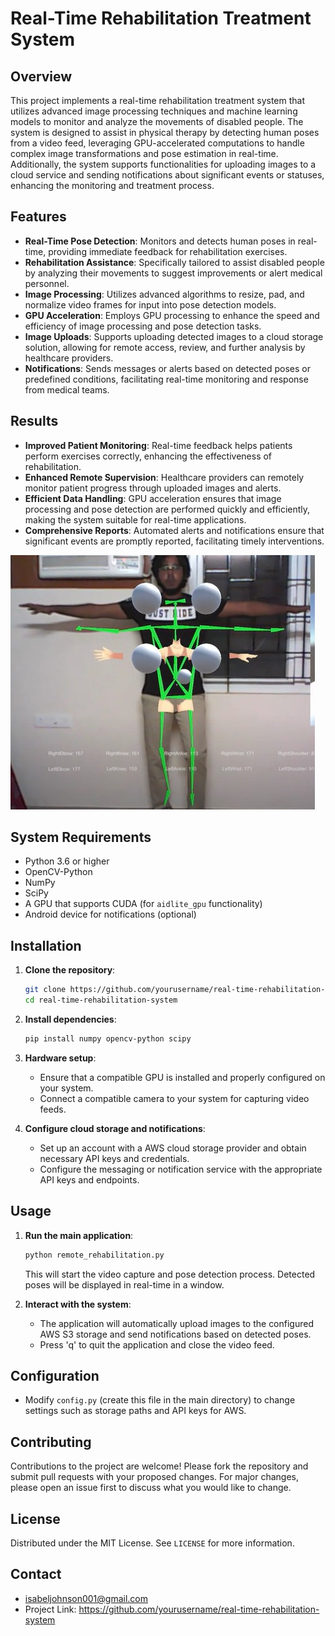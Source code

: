 # Real-Time Rehabilitation Treatment System

## Overview
This project implements a real-time rehabilitation treatment system that utilizes advanced image processing techniques and machine learning models to monitor and analyze the movements of disabled people. The system is designed to assist in physical therapy by detecting human poses from a video feed, leveraging GPU-accelerated computations to handle complex image transformations and pose estimation in real-time. Additionally, the system supports functionalities for uploading images to a cloud service and sending notifications about significant events or statuses, enhancing the monitoring and treatment process.

## Features
- **Real-Time Pose Detection**: Monitors and detects human poses in real-time, providing immediate feedback for rehabilitation exercises.
- **Rehabilitation Assistance**: Specifically tailored to assist disabled people by analyzing their movements to suggest improvements or alert medical personnel.
- **Image Processing**: Utilizes advanced algorithms to resize, pad, and normalize video frames for input into pose detection models.
- **GPU Acceleration**: Employs GPU processing to enhance the speed and efficiency of image processing and pose detection tasks.
- **Image Uploads**: Supports uploading detected images to a cloud storage solution, allowing for remote access, review, and further analysis by healthcare providers.
- **Notifications**: Sends messages or alerts based on detected poses or predefined conditions, facilitating real-time monitoring and response from medical teams.

## Results
- **Improved Patient Monitoring**: Real-time feedback helps patients perform exercises correctly, enhancing the effectiveness of rehabilitation.
- **Enhanced Remote Supervision**: Healthcare providers can remotely monitor patient progress through uploaded images and alerts.
- **Efficient Data Handling**: GPU acceleration ensures that image processing and pose detection are performed quickly and efficiently, making the system suitable for real-time applications.
- **Comprehensive Reports**: Automated alerts and notifications ensure that significant events are promptly reported, facilitating timely interventions.

![Rehabilitation Treatment System](remote-rehabilitation/rehab.jpeg)

## System Requirements
- Python 3.6 or higher
- OpenCV-Python
- NumPy
- SciPy
- A GPU that supports CUDA (for `aidlite_gpu` functionality)
- Android device for notifications (optional)

## Installation
1. **Clone the repository**:
   ```bash
   git clone https://github.com/yourusername/real-time-rehabilitation-system.git
   cd real-time-rehabilitation-system
   ```

2. **Install dependencies**:
   ```bash
   pip install numpy opencv-python scipy
   ```

3. **Hardware setup**:
   - Ensure that a compatible GPU is installed and properly configured on your system.
   - Connect a compatible camera to your system for capturing video feeds.

4. **Configure cloud storage and notifications**:
   - Set up an account with a AWS cloud storage provider and obtain necessary API keys and credentials.
   - Configure the messaging or notification service with the appropriate API keys and endpoints.

## Usage
1. **Run the main application**:
   ```bash
   python remote_rehabilitation.py
   ```
   This will start the video capture and pose detection process. Detected poses will be displayed in real-time in a window.

2. **Interact with the system**:
   - The application will automatically upload images to the configured AWS S3 storage and send notifications based on detected poses.
   - Press 'q' to quit the application and close the video feed.

## Configuration
- Modify `config.py` (create this file in the main directory) to change settings such as storage paths and API keys for AWS.

## Contributing
Contributions to the project are welcome! Please fork the repository and submit pull requests with your proposed changes. For major changes, please open an issue first to discuss what you would like to change.

## License
Distributed under the MIT License. See `LICENSE` for more information.

## Contact
- isabeljohnson001@gmail.com
- Project Link: https://github.com/yourusername/real-time-rehabilitation-system

